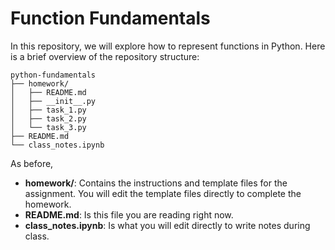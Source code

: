 # Function Fundamentals

In this repository, we will explore how to represent functions in Python. Here is a brief overview of the repository structure:
```
python-fundamentals
├── homework/
│   ├── README.md
│   ├── __init__.py
│   ├── task_1.py
│   ├── task_2.py
│   └── task_3.py
├── README.md
└── class_notes.ipynb
```
As before,
- **homework/**: Contains the instructions and template files for the assignment. You will edit the template files directly to complete the homework.
- **README.md**: Is this file you are reading right now.
- **class_notes.ipynb**: Is what you will edit directly to write notes during class.
